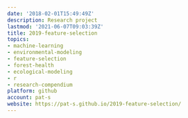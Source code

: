 ```yaml
---
date: '2018-02-01T15:49:49Z'
description: Research project
lastmod: '2021-06-07T09:03:39Z'
title: 2019-feature-selection
topics:
- machine-learning
- environmental-modeling
- feature-selection
- forest-health
- ecological-modeling
- r
- research-compendium
platform: github
account: pat-s
website: https://pat-s.github.io/2019-feature-selection/
---
```


